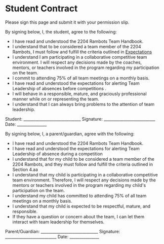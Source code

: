 # Student Contract

Please sign this page and submit it with your permission slip.

By signing below, I, the student, agree to the following:
- I have read and understood the 2204 Rambots Team Handbook.
- I understand that to be considered a team member of the 2204 Rambots, I must follow and fulfill the criteria outlined in [Expectations](./handbook.md#expectations)
- I understand I am participating in a collaborative competitive team environment. I will respect any decisions made by the coaches, mentors, or teachers involved in the program regarding my participation on the team.
- I commit to attending 75% of all team meetings on a monthly basis.
- I have read and understood the expectations for alerting Team Leadership of absences before competitions .
- I will behave in a responsible, mature, and graciously professional manner while on or representing the team.
- I understand that I can always bring problems to the attention of team leadership.

Student: _____________________________ Signature: __________________________  Date: _______________

By signing below, I, a parent/guardian, agree with the following:
- I have read and understood the 2204 Rambots Team Handbook.
- I have read and understood the expectations for alerting Team Leadership of absence during a competition 
- I understand that for my child to be considered a team member of the 2204 Rambots, and they must follow and fulfill the criteria outlined in Section 4.aa
- I understand that my child is participating in a collaborative competitive team environment. Therefore, I will respect any decisions made by the mentors or teachers involved in the program regarding my child's participation on the team.
- I understand my child has committed to attending 75% of all team meetings on a monthly basis.
- I understand that my child is expected to be respectful, mature, and responsible.
- If they have a question or concern about the team, I can let them interact with team leadership for themselves.

Parent/Guardian: _____________________________ Signature: __________________________  Date: _______________